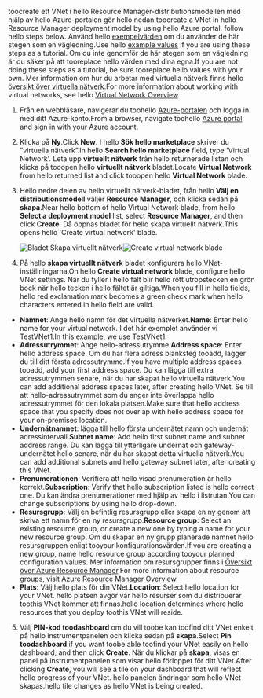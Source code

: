 <span data-ttu-id="88c09-101">toocreate ett VNet i hello Resource Manager-distributionsmodellen med hjälp av hello Azure-portalen gör hello nedan.</span><span class="sxs-lookup"><span data-stu-id="88c09-101">toocreate a VNet in hello Resource Manager deployment model by using hello Azure portal, follow hello steps below.</span></span> <span data-ttu-id="88c09-102">Använd hello [exempelvärden](#values) om du använder de här stegen som en vägledning.</span><span class="sxs-lookup"><span data-stu-id="88c09-102">Use hello [example values](#values) if you are using these steps as a tutorial.</span></span> <span data-ttu-id="88c09-103">Om du inte genomför de här stegen som en vägledning är du säker på att tooreplace hello värden med dina egna.</span><span class="sxs-lookup"><span data-stu-id="88c09-103">If you are not doing these steps as a tutorial, be sure tooreplace hello values with your own.</span></span> <span data-ttu-id="88c09-104">Mer information om hur du arbetar med virtuella nätverk finns hello [översikt över virtuella nätverk](../articles/virtual-network/virtual-networks-overview.md).</span><span class="sxs-lookup"><span data-stu-id="88c09-104">For more information about working with virtual networks, see hello [Virtual Network Overview](../articles/virtual-network/virtual-networks-overview.md).</span></span>

1. <span data-ttu-id="88c09-105">Från en webbläsare, navigerar du toohello [Azure-portalen](http://portal.azure.com) och logga in med ditt Azure-konto.</span><span class="sxs-lookup"><span data-stu-id="88c09-105">From a browser, navigate toohello [Azure portal](http://portal.azure.com) and sign in with your Azure account.</span></span>
2. <span data-ttu-id="88c09-106">Klicka på **Ny**.</span><span class="sxs-lookup"><span data-stu-id="88c09-106">Click **New**.</span></span> <span data-ttu-id="88c09-107">I hello **Sök hello marketplace** skriver du ”virtuella nätverk”.</span><span class="sxs-lookup"><span data-stu-id="88c09-107">In hello **Search hello marketplace** field, type 'Virtual Network'.</span></span> <span data-ttu-id="88c09-108">Leta upp **virtuellt nätverk** från hello returnerade listan och klicka på tooopen hello **virtuellt nätverk** bladet.</span><span class="sxs-lookup"><span data-stu-id="88c09-108">Locate **Virtual Network** from hello returned list and click tooopen hello **Virtual Network** blade.</span></span>
3. <span data-ttu-id="88c09-109">Hello nedre delen av hello virtuellt nätverk-bladet, från hello **Välj en distributionsmodell** väljer **Resource Manager**, och klicka sedan på **skapa**.</span><span class="sxs-lookup"><span data-stu-id="88c09-109">Near hello bottom of hello Virtual Network blade, from hello **Select a deployment model** list, select **Resource Manager**, and then click **Create**.</span></span> <span data-ttu-id="88c09-110">Då öppnas bladet för hello skapa virtuellt nätverk.</span><span class="sxs-lookup"><span data-stu-id="88c09-110">This opens hello 'Create virtual network' blade.</span></span>

    <span data-ttu-id="88c09-111">![Bladet Skapa virtuellt nätverk](./media/vpn-gateway-basic-vnet-s2s-rm-portal-include/createvnet.png "Bladet Skapa virtuellt nätverk")</span><span class="sxs-lookup"><span data-stu-id="88c09-111">![Create virtual network blade](./media/vpn-gateway-basic-vnet-s2s-rm-portal-include/createvnet.png "Create virtual network blade")</span></span>
4. <span data-ttu-id="88c09-112">På hello **skapa virtuellt nätverk** bladet konfigurera hello VNet-inställningarna.</span><span class="sxs-lookup"><span data-stu-id="88c09-112">On hello **Create virtual network** blade, configure hello VNet settings.</span></span> <span data-ttu-id="88c09-113">När du fyller i hello fält blir hello rött utropstecken en grön bock när hello tecken i hello fältet är giltiga.</span><span class="sxs-lookup"><span data-stu-id="88c09-113">When you fill in hello fields, hello red exclamation mark becomes a green check mark when hello characters entered in hello field are valid.</span></span>

  - <span data-ttu-id="88c09-114">**Namnet**: Ange hello namn för det virtuella nätverket.</span><span class="sxs-lookup"><span data-stu-id="88c09-114">**Name**: Enter hello name for your virtual network.</span></span> <span data-ttu-id="88c09-115">I det här exemplet använder vi TestVNet1.</span><span class="sxs-lookup"><span data-stu-id="88c09-115">In this example, we use TestVNet1.</span></span>
  - <span data-ttu-id="88c09-116">**Adressutrymmet**: Ange hello-adressutrymme.</span><span class="sxs-lookup"><span data-stu-id="88c09-116">**Address space**: Enter hello address space.</span></span> <span data-ttu-id="88c09-117">Om du har flera adress blanksteg tooadd, lägger du till ditt första adressutrymme.</span><span class="sxs-lookup"><span data-stu-id="88c09-117">If you have multiple address spaces tooadd, add your first address space.</span></span> <span data-ttu-id="88c09-118">Du kan lägga till extra adressutrymmen senare, när du har skapat hello virtuella nätverk.</span><span class="sxs-lookup"><span data-stu-id="88c09-118">You can add additional address spaces later, after creating hello VNet.</span></span> <span data-ttu-id="88c09-119">Se till att hello-adressutrymmet som du anger inte överlappa hello adressutrymmet för den lokala platsen.</span><span class="sxs-lookup"><span data-stu-id="88c09-119">Make sure that hello address space that you specify does not overlap with hello address space for your on-premises location.</span></span>
  - <span data-ttu-id="88c09-120">**Undernätnamnet**: lägga till hello första undernätet namn och undernät adressintervall.</span><span class="sxs-lookup"><span data-stu-id="88c09-120">**Subnet name**: Add hello first subnet name and subnet address range.</span></span> <span data-ttu-id="88c09-121">Du kan lägga till ytterligare undernät och gateway-undernätet hello senare, när du har skapat detta virtuella nätverk.</span><span class="sxs-lookup"><span data-stu-id="88c09-121">You can add additional subnets and hello gateway subnet later, after creating this VNet.</span></span> 
  - <span data-ttu-id="88c09-122">**Prenumerationen**: Verifiera att hello visad prenumeration är hello korrekt.</span><span class="sxs-lookup"><span data-stu-id="88c09-122">**Subscription**: Verify that hello subscription listed is hello correct one.</span></span> <span data-ttu-id="88c09-123">Du kan ändra prenumerationer med hjälp av hello i listrutan.</span><span class="sxs-lookup"><span data-stu-id="88c09-123">You can change subscriptions by using hello drop-down.</span></span>
  - <span data-ttu-id="88c09-124">**Resursgrupp**: Välj en befintlig resursgrupp eller skapa en ny genom att skriva ett namn för en ny resursgrupp.</span><span class="sxs-lookup"><span data-stu-id="88c09-124">**Resource group**: Select an existing resource group, or create a new one by typing a name for your new resource group.</span></span> <span data-ttu-id="88c09-125">Om du skapar en ny grupp planerade namnet hello resursgruppen enligt tooyour konfigurationsvärden.</span><span class="sxs-lookup"><span data-stu-id="88c09-125">If you are creating a new group, name hello resource group according tooyour planned configuration values.</span></span> <span data-ttu-id="88c09-126">Mer information om resursgrupper finns i [Översikt över Azure Resource Manager](../articles/azure-resource-manager/resource-group-overview.md#resource-groups).</span><span class="sxs-lookup"><span data-stu-id="88c09-126">For more information about resource groups, visit [Azure Resource Manager Overview](../articles/azure-resource-manager/resource-group-overview.md#resource-groups).</span></span>
  - <span data-ttu-id="88c09-127">**Plats**: Välj hello plats för din VNet.</span><span class="sxs-lookup"><span data-stu-id="88c09-127">**Location**: Select hello location for your VNet.</span></span> <span data-ttu-id="88c09-128">hello platsen avgör var hello resurser som du distribuerar toothis VNet kommer att finnas.</span><span class="sxs-lookup"><span data-stu-id="88c09-128">hello location determines where hello resources that you deploy toothis VNet will reside.</span></span>

5. <span data-ttu-id="88c09-129">Välj **PIN-kod toodashboard** om du vill toobe kan toofind ditt VNet enkelt på hello instrumentpanelen och klicka sedan på **skapa**.</span><span class="sxs-lookup"><span data-stu-id="88c09-129">Select **Pin toodashboard** if you want toobe able toofind your VNet easily on hello dashboard, and then click **Create**.</span></span> <span data-ttu-id="88c09-130">När du klickar på **skapa**, visas en panel på instrumentpanelen som visar hello förloppet för ditt VNet.</span><span class="sxs-lookup"><span data-stu-id="88c09-130">After clicking **Create**, you will see a tile on your dashboard that will reflect hello progress of your VNet.</span></span> <span data-ttu-id="88c09-131">hello panelen ändringar som hello VNet skapas.</span><span class="sxs-lookup"><span data-stu-id="88c09-131">hello tile changes as hello VNet is being created.</span></span>
